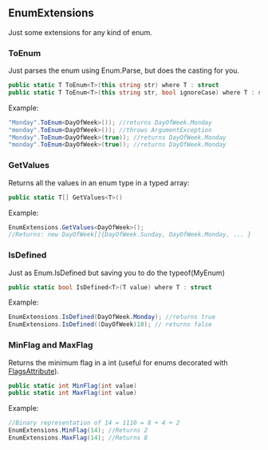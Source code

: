 

EnumExtensions
--------------

Just some extensions for any kind of enum.

### ToEnum

Just parses the enum using Enum.Parse, but does the casting for you.

```c#
public static T ToEnum<T>(this string str) where T : struct
public static T ToEnum<T>(this string str, bool ignoreCase) where T : struct
```

Example:

```c#
"Monday".ToEnum<DayOfWeek>()); //returns DayOfWeek.Monday
"monday".ToEnum<DayOfWeek>()); //throws ArgumentException
"Monday".ToEnum<DayOfWeek>(true)); //returns DayOfWeek.Monday
"monday".ToEnum<DayOfWeek>(true)); //returns DayOfWeek.Monday
```


### GetValues

Returns all the values in an enum type in a typed array:

```c#
public static T[] GetValues<T>()
```

Example: 
```c#
EnumExtensions.GetValues<DayOfWeek>();
//Returns: new DayOfWeek[]{DayOfWeek.Sunday, DayOfWeek.Monday, ... }
```

### IsDefined

Just as Enum.IsDefined but saving you to do the typeof(MyEnum)

```c#
public static bool IsDefined<T>(T value) where T : struct
```

Example:

```c#
EnumExtensions.IsDefined(DayOfWeek.Monday); //returns true
EnumExtensions.IsDefined((DayOfWeek)10); // returns false
```

### MinFlag and MaxFlag

Returns the minimum flag in a int (useful for enums decorated with [FlagsAttribute](http://msdn.microsoft.com/en-us/library/system.flagsattribute(VS.71).aspx)).

```c#
public static int MinFlag(int value)
public static int MaxFlag(int value)
```

Example:

```c#
//Binary representation of 14 = 1110 = 8 + 4 + 2
EnumExtensions.MinFlag(14); //Returns 2
EnumExtensions.MaxFlag(14); //Returns 8  
```